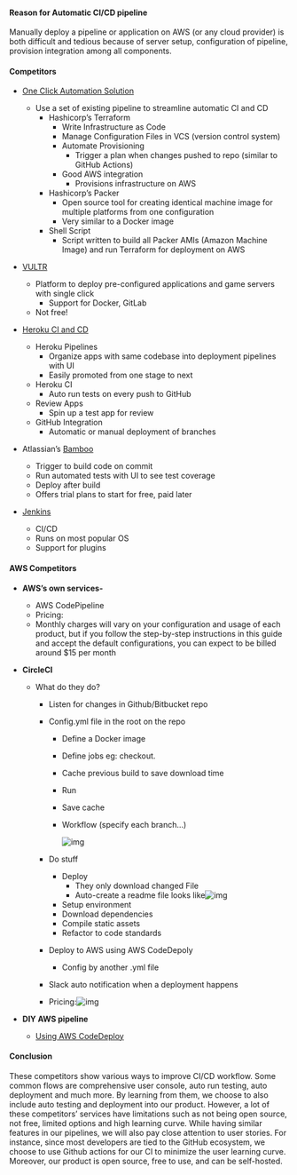 #### **Reason for Automatic CI/CD pipeline**

Manually deploy a pipeline or application on AWS (or any cloud provider) is both difficult and tedious because of server setup, configuration of pipeline, provision integration among all components.



#### **Competitors**

- [One Click Automation Solution](https://blog.insightdatascience.com/one-click-automation-bbf95b15980a)

  - Use a set of existing pipeline to streamline automatic CI and CD
    - Hashicorp’s Terraform
      - Write Infrastructure as Code
      - Manage Configuration Files in VCS (version control system)
      - Automate Provisioning
        - Trigger a plan when changes pushed to repo (similar to GitHub Actions)
      - Good AWS integration
        - Provisions infrastructure on AWS
    - Hashicorp’s Packer
      - Open source tool for creating identical machine image for multiple platforms from one configuration
      - Very similar to a Docker image
    - Shell Script
      - Script written to build all Packer AMIs (Amazon Machine Image) and run Terraform for deployment on AWS

- [VULTR](https://www.vultr.com/features/one-click-apps/)

  - Platform to deploy pre-configured applications and game servers with single click
    - Support for Docker, GitLab
  - Not free!

- [Heroku CI and CD](https://www.heroku.com/continuous-delivery)

  - Heroku Pipelines
    - Organize apps with same codebase into deployment pipelines with UI
    - Easily promoted from one stage to next
  - Heroku CI
    - Auto run tests on every push to GitHub
  - Review Apps
    - Spin up a test app for review
  - GitHub Integration
    - Automatic or manual deployment of branches

- Atlassian’s [Bamboo](https://www.atlassian.com/software/bamboo)

  - Trigger to build code on commit
  - Run automated tests with UI to see test coverage
  - Deploy after build
  - Offers trial plans to start for free, paid later

- [Jenkins](https://www.jenkins.io/)

  - CI/CD
  - Runs on most popular OS
  - Support for plugins

  

#### **AWS Competitors**

- **AWS’s own services-**
  - AWS CodePipeline
  - Pricing:
  - Monthly charges will vary on your configuration and usage of each product, but if you follow the step-by-step instructions in this guide and accept the default configurations, you can expect to be billed around $15 per month

- **CircleCI** 

  - What do they do?

    - Listen for changes in Github/Bitbucket repo

    - Config.yml file in the root on the repo

      - Define a Docker image

      - Define jobs eg: checkout.

      - Cache previous build to save download time

      - Run

      - Save cache

      - Workflow (specify each branch…)

        ![img](https://lh6.googleusercontent.com/r1ashK2moxnShNySvcvLH07VnSE_g1CokXJLSBPoHgoyjbMz2ajCPfJ4F_IVO5AJa-MmnI-p9gSNcs51OTN9mJHvzcGUG2V_4VhXFcMljFHxGPDMRJohGcAWm5PB0o7YZM49Mg72)

    - Do stuff

      - Deploy
        - They only download changed File
        - Auto-create a readme file looks like![img](https://lh3.googleusercontent.com/XHcJ32X8mrkxlSWR4q_3D0Cs_MmOGT0HXO2l4-hp8GVlm5dvg0D9ysu6A4gUWeJTKxC7Yuuoq0t0wuPmP-bxnqEIAc4WnP_EDp0fSvHpl98LhzcYxPEOitSCN2dKZJK_V9_He-Ct)
      - Setup environment
      - Download dependencies
      - Compile static assets
      - Refactor to code standards

    - Deploy to AWS using AWS CodeDepoly

      - Config by another .yml file

    - Slack auto notification when a deployment happens

    - Pricing:![img](https://lh5.googleusercontent.com/WLTibd6FNLPAZ0m4jE1gzN4focIlLejMzHEqrO2AIdOHZBitvrkJ_Lu6UL8r8Mr_sse_UVXT9fSMAGQ3T7pArtWsx0Bxadr53RsUu9a6Yt9gvvwG4A380UshHB8TFXG7f3PqEKpe)

- **DIY AWS pipeline**

  - [Using AWS CodeDeploy](https://www.youtube.com/watch?v=zkNdHv1iMgY)



#### Conclusion

These competitors show various ways to improve CI/CD workflow. Some common flows are comprehensive user console, auto run testing, auto deployment and much more. By learning from them, we choose to also include auto testing and deployment into our product. However, a lot of these competitors’ services have limitations such as not being open source, not free, limited options and high learning curve. While having similar features in our pipelines, we will also pay close attention to user stories. For instance, since most developers are tied to the GitHub ecosystem, we choose to use Github actions for our CI to minimize the user learning curve. Moreover, our product is open source, free to use, and can be self-hosted. 





